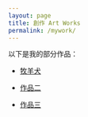```yaml
---
layout: page
title: 創作 Art Works
permalink: /mywork/
---
```


以下是我的部分作品：

- [牧羊犬](works.md/sheepdog.html)

- [作品二](works.md/Thesedimentary.html)

- [作品三](works/work3.html)

